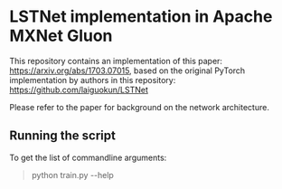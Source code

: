 # LSTNet implementation in Apache MXNet Gluon

This repository contains an implementation of this paper: https://arxiv.org/abs/1703.07015, based on the original PyTorch implementation by authors in this repository: https://github.com/laiguokun/LSTNet

Please refer to the paper for background on the network architecture.

## Running the script

To get the list of commandline arguments:

> python train.py --help

